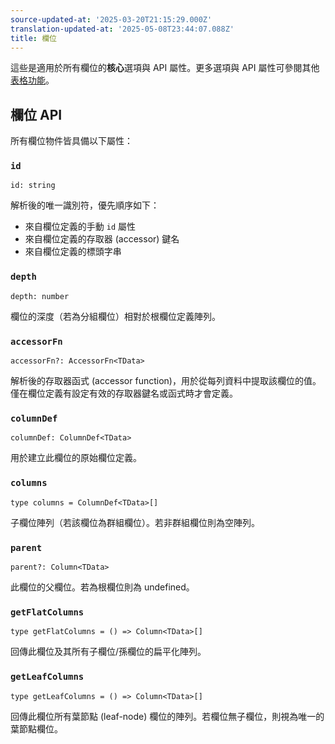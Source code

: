 ```yaml
---
source-updated-at: '2025-03-20T21:15:29.000Z'
translation-updated-at: '2025-05-08T23:44:07.088Z'
title: 欄位
---
```

這些是適用於所有欄位的**核心**選項與 API 屬性。更多選項與 API 屬性可參閱其他[表格功能](../guide/features)。

## 欄位 API

所有欄位物件皆具備以下屬性：

### `id`

```tsx
id: string
```

解析後的唯一識別符，優先順序如下：

- 來自欄位定義的手動 `id` 屬性
- 來自欄位定義的存取器 (accessor) 鍵名
- 來自欄位定義的標頭字串

### `depth`

```tsx
depth: number
```

欄位的深度（若為分組欄位）相對於根欄位定義陣列。

### `accessorFn`

```tsx
accessorFn?: AccessorFn<TData>
```

解析後的存取器函式 (accessor function)，用於從每列資料中提取該欄位的值。僅在欄位定義有設定有效的存取器鍵名或函式時才會定義。

### `columnDef`

```tsx
columnDef: ColumnDef<TData>
```

用於建立此欄位的原始欄位定義。

### `columns`

```tsx
type columns = ColumnDef<TData>[]
```

子欄位陣列（若該欄位為群組欄位）。若非群組欄位則為空陣列。

### `parent`

```tsx
parent?: Column<TData>
```

此欄位的父欄位。若為根欄位則為 undefined。

### `getFlatColumns`

```tsx
type getFlatColumns = () => Column<TData>[]
```

回傳此欄位及其所有子欄位/孫欄位的扁平化陣列。

### `getLeafColumns`

```tsx
type getLeafColumns = () => Column<TData>[]
```

回傳此欄位所有葉節點 (leaf-node) 欄位的陣列。若欄位無子欄位，則視為唯一的葉節點欄位。
